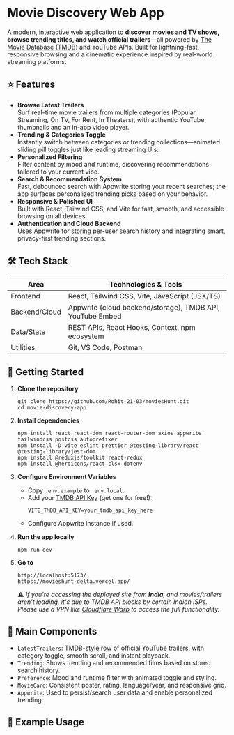 # Movie Discovery Web App

A modern, interactive web application to **discover movies and TV shows, browse trending titles, and watch official trailers**—all powered by [The Movie Database (TMDB)](https://www.themoviedb.org/) and YouTube APIs. Built for lightning-fast, responsive browsing and a cinematic experience inspired by real-world streaming platforms.

## ⭐ Features

- **Browse Latest Trailers**  
  Surf real-time movie trailers from multiple categories (Popular, Streaming, On TV, For Rent, In Theaters), with authentic YouTube thumbnails and an in-app video player.
- **Trending & Categories Toggle**  
  Instantly switch between categories or trending collections—animated sliding pill toggles just like leading streaming UIs.
- **Personalized Filtering**  
  Filter content by mood and runtime, discovering recommendations tailored to your current vibe.
- **Search & Recommendation System**  
  Fast, debounced search with Appwrite storing your recent searches; the app surfaces personalized trending picks based on your behavior.
- **Responsive & Polished UI**  
  Built with React, Tailwind CSS, and Vite for fast, smooth, and accessible browsing on all devices.
- **Authentication and Cloud Backend**  
  Uses Appwrite for storing per-user search history and integrating smart, privacy-first trending sections.

## 🛠 Tech Stack

| Area           | Technologies & Tools                  |
|----------------|--------------------------------------|
| Frontend       | React, Tailwind CSS, Vite, JavaScript (JSX/TS) |
| Backend/Cloud  | Appwrite (cloud backend/storage), TMDB API, YouTube Embed |
| Data/State     | REST APIs, React Hooks, Context, npm ecosystem |
| Utilities      | Git, VS Code, Postman                |

## 🚀 Getting Started

1. **Clone the repository**
    ```
    git clone https://github.com/Rohit-21-03/moviesHunt.git
    cd movie-discovery-app
    ```

2. **Install dependencies**
    ```
    npm install react react-dom react-router-dom axios appwrite tailwindcss postcss autoprefixer
    npm install -D vite eslint prettier @testing-library/react @testing-library/jest-dom
    npm install @reduxjs/toolkit react-redux
    npm install @heroicons/react clsx dotenv
    ```

3. **Configure Environment Variables**
    - Copy `.env.example` to `.env.local`.
    - Add your [TMDB API Key](https://developer.themoviedb.org/docs/getting-started) (get one for free!):
      ```
      VITE_TMDB_API_KEY=your_tmdb_api_key_here
      ```
    - Configure Appwrite instance if used.

4. **Run the app locally**
    ```
    npm run dev
    ```

5. **Go to**
    ```
    http://localhost:5173/
    https://movieshunt-delta.vercel.app/
    ```

   ⚠️ _If you're accessing the deployed site from **India**, and movies/trailers aren't loading, it's due to TMDB API blocks by certain Indian ISPs. Please use a VPN like [Cloudflare Warp](https://1.1.1.1/) to access the full functionality._
      
## 🧩 Main Components

- `LatestTrailers`: TMDB-style row of official YouTube trailers, with category toggle, smooth scroll, and instant playback.
- `Trending`: Shows trending and recommended films based on stored search history.
- `Preference`: Mood and runtime filter with animated toggle and styling.
- `MovieCard`: Consistent poster, rating, language/year, and responsive grid.
- `Appwrite`: Used to persist/search user data and enable personalized trending.

## 📝 Example Usage
